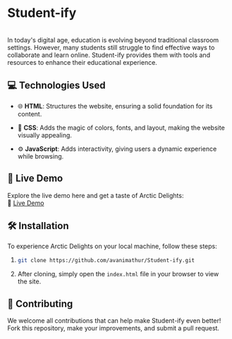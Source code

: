 # Student-ify

<br>
In today's digital age, education is evolving beyond traditional classroom settings. 
However, many students still struggle to find effective ways to collaborate and learn online.
Student-ify provides them with tools and resources to enhance their educational experience.
<br>

## 💻 **Technologies Used**
- 🌐 **HTML**: Structures the website, ensuring a solid foundation for its content.
  
- 🎨 **CSS**: Adds the magic of colors, fonts, and layout, making the website visually appealing.
  
- ⚙️ **JavaScript**: Adds interactivity, giving users a dynamic experience while browsing.

## 🚀 **Live Demo**
Explore the live demo here and get a taste of Arctic Delights:  
🔗 [Live Demo](https://student-ify.netlify.app/)

## 🛠️ **Installation**

To experience Arctic Delights on your local machine, follow these steps:

1. ```bash
   git clone https://github.com/avanimathur/Student-ify.git
   ```

2. After cloning, simply open the `index.html` file in your browser to view the site.

## 🤝 **Contributing**

We welcome all contributions that can help make  Student-ify even better! Fork this repository, make your improvements, and submit a pull request.
